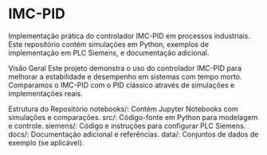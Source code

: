 # IMC-PID

Implementação prática do controlador IMC-PID em processos industriais. Este repositório contém simulações em Python, exemplos de implementação em PLC Siemens, e documentação adicional.

Visão Geral
Este projeto demonstra o uso do controlador IMC-PID para melhorar a estabilidade e desempenho em sistemas com tempo morto. Comparamos o IMC-PID com o PID clássico através de simulações e implementações reais.

Estrutura do Repositório
notebooks/: Contém Jupyter Notebooks com simulações e comparações.
src/: Código-fonte em Python para modelagem e controle.
siemens/: Código e instruções para configurar PLC Siemens.
docs/: Documentação adicional e referências.
data/: Conjuntos de dados de exemplo (se aplicável).
